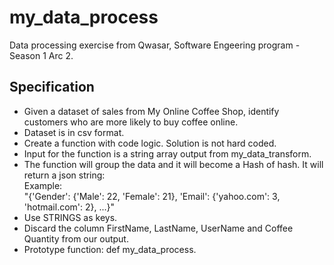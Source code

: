 # my_data_process
Data processing exercise from Qwasar, Software Engeering program - Season 1 Arc 2.

## Specification
* Given a dataset of sales from My Online Coffee Shop, identify customers who are more likely to buy coffee online.
* Dataset is in csv format.
* Create a function with code logic. Solution is not hard coded. 
* Input for the function is a string array output from my_data_transform.
* The function will group the data and it will become a Hash of hash. It will return a json string:\
Example:\
"{'Gender': {'Male': 22, 'Female': 21}, 'Email': {'yahoo.com': 3, 'hotmail.com': 2}, ...}"
* Use STRINGS as keys.
* Discard the column FirstName, LastName, UserName and Coffee Quantity from our output.
* Prototype function: def my_data_process.
